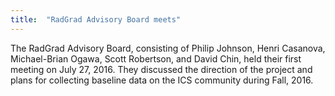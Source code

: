```yaml
---
title:  "RadGrad Advisory Board meets"
---
```


The RadGrad Advisory Board, consisting of Philip Johnson, Henri Casanova, Michael-Brian Ogawa, Scott Robertson, and David Chin, held their first meeting on July 27, 2016.  They discussed the direction of the project and plans for collecting baseline data on the ICS community during Fall, 2016.


